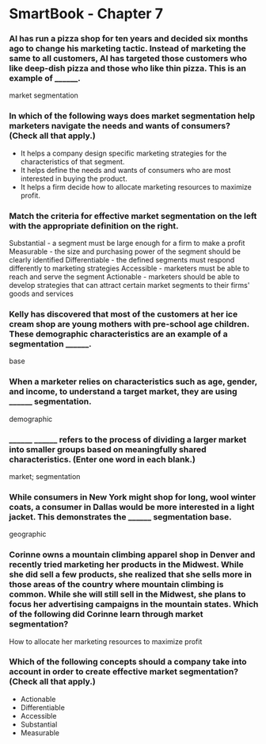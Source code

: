 # SmartBook - Chapter 7

### Al has run a pizza shop for ten years and decided six months ago to change his marketing tactic. Instead of marketing the same to all customers, Al has targeted those customers who like deep-dish pizza and those who like thin pizza. This is an example of ______.
market segmentation

### In which of the following ways does market segmentation help marketers navigate the needs and wants of consumers? (Check all that apply.)
- It helps a company design specific marketing strategies for the characteristics of that segment.
- It helps define the needs and wants of consumers who are most interested in buying the product.
- It helps a firm decide how to allocate marketing resources to maximize profit.

### Match the criteria for effective market segmentation on the left with the appropriate definition on the right.

Substantial - a segment must be large enough for a firm to make a profit
Measurable - the size and purchasing power of the segment should be clearly identified
Differentiable - the defined segments must respond differently to marketing strategies
Accessible - marketers must be able to reach and serve the segment
Actionable - marketers should be able to develop strategies that can attract certain market segments to their firms' goods and services

### Kelly has discovered that most of the customers at her ice cream shop are young mothers with pre-school age children. These demographic characteristics are an example of a segmentation ______.
base

### When a marketer relies on characteristics such as age, gender, and income, to understand a target market, they are using ______ segmentation.
demographic

### ______ ______ refers to the process of dividing a larger market into smaller groups based on meaningfully shared characteristics. (Enter one word in each blank.)
market; segmentation

### While consumers in New York might shop for long, wool winter coats, a consumer in Dallas would be more interested in a light jacket. This demonstrates the ______ segmentation base.
geographic

### Corinne owns a mountain climbing apparel shop in Denver and recently tried marketing her products in the Midwest. While she did sell a few products, she realized that she sells more in those areas of the country where mountain climbing is common. While she will still sell in the Midwest, she plans to focus her advertising campaigns in the mountain states. Which of the following did Corinne learn through market segmentation?
How to allocate her marketing resources to maximize profit

### Which of the following concepts should a company take into account in order to create effective market segmentation? (Check all that apply.)
- Actionable
- Differentiable
- Accessible
- Substantial
- Measurable